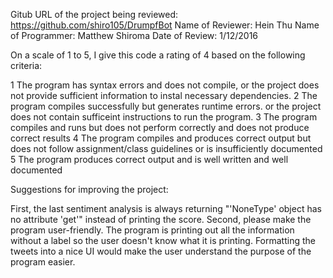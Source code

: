 Gitub URL of the project being reviewed: https://github.com/shiro105/DrumpfBot
Name of Reviewer: Hein Thu
Name of Programmer: Matthew Shiroma
Date of Review: 1/12/2016

On a scale of 1 to 5, I give this code a rating of 4 based on the following criteria:

1  The program has syntax errors and does not compile, or the project does not provide sufficient information to instal necessary dependencies.
2  The program compiles successfully but generates runtime errors. or the project does not contain sufficeint instructions to run the program.
3  The program compiles and runs but does not perform correctly and does not produce correct results
4  The program compiles and produces correct output but does not follow assignment/class guidelines or is insufficiently documented
5  The program produces correct output and is well written and well documented

Suggestions for improving the project:

  First, the last sentiment analysis is always returning "'NoneType' object has no attribute 'get'" instead of printing the score.
  Second, please make the program user-friendly. The program is printing out all the information without a label so the user doesn't know what it is printing. Formatting the tweets into a nice UI would make the user understand the purpose of the program easier.
